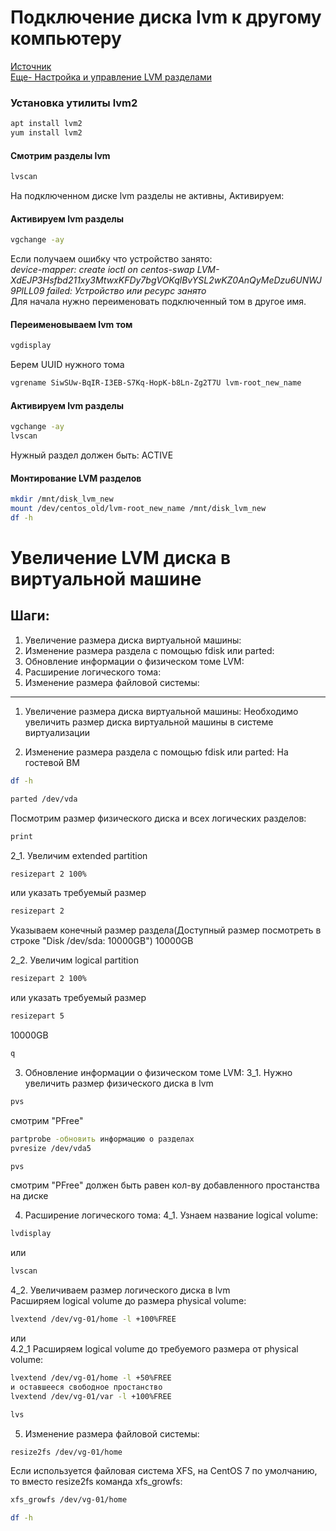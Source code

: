# Подключение диска lvm к другому компьютеру
[Источник](https://itproffi.ru/podklyuchenie-diska-lvm-k-drugomu-kompyuteru)  
[Еще- Настройка и управление LVM разделами](https://winitpro.ru/index.php/2019/10/28/nastrojka-lvm-razdelov-v-linux/)  
### Установка утилиты lvm2

```bash
apt install lvm2
yum install lvm2
```

#### Смотрим разделы lvm

```bash
lvscan
```
На подключенном диске lvm разделы не активны, Активируем:

#### Активируем lvm разделы
```bash
vgchange -ay
```
Если получаем ошибку что устройство занято:  
_device-mapper: create ioctl on centos-swap LVM-XdEJP3Hsfbd211xy3MtwxKFDy7bgVOKqlBvYSL2wKZ0AnQyMeDzu6UNWJ9PlLL09 failed: Устройство или ресурс занято_  
Для начала нужно переименовать подключенный том в другое имя.  

#### Переименовываем lvm том

```bash
vgdisplay
```
Берем UUID нужного тома

```bash
vgrename SiwSUw-BqIR-I3EB-S7Kq-HopK-b8Ln-Zg2T7U lvm-root_new_name

```
#### Активируем lvm разделы

```bash
vgchange -ay
lvscan
```
Нужный раздел должен быть: ACTIVE  

#### Монтирование LVM разделов

```bash
mkdir /mnt/disk_lvm_new
mount /dev/centos_old/lvm-root_new_name /mnt/disk_lvm_new
df -h
```

# Увеличение LVM диска в виртуальной машине
## Шаги:
1. Увеличение размера диска виртуальной машины:
2. Изменение размера раздела с помощью fdisk или parted:
3. Обновление информации о физическом томе LVM:
4. Расширение логического тома:
5. Изменение размера файловой системы:
---
1. Увеличение размера диска виртуальной машины:
Необходимо увеличить размер диска виртуальной машины в системе виртуализации

3. Изменение размера раздела с помощью fdisk или parted:
На гостевой ВМ  
```bash
df -h
```
```baSH
parted /dev/vda
```

Посмотрим размер физического диска и всех логических разделов:
```bash
print
```

2_1. Увеличим extended partition
```bash
resizepart 2 100%
```
или указать требуемый размер
```bash
resizepart 2
```
Указываем конечный размер раздела(Доступный размер посмотреть в строке "Disk /dev/sda: 10000GB")
10000GB

2_2. Увеличим logical partition
```bash
resizepart 2 100%
```
или указать требуемый размер
```bash
resizepart 5
```
10000GB
```bash
q
```
3. Обновление информации о физическом томе LVM:
3_1. Нужно увеличить размер физического диска в lvm  
```bash
pvs
```
смотрим "PFree"
```bash
partprobe -обновить информацию о разделах
pvresize /dev/vda5
```
```bash
pvs
```
смотрим "PFree" должен быть равен кол-ву добавленного простанства на диске  

4. Расширение логического тома:
4_1. Узнаем название logical volume:
```bash
lvdisplay
```
или
```bash
lvscan
```

4_2. Увеличиваем размер логического диска в lvm  
Расширяем logical volume до размера physical volume:  
```bash
lvextend /dev/vg-01/home -l +100%FREE
```
или  
4.2_1 Расширяем logical volume до требуемого размера от physical volume:  
```bash
lvextend /dev/vg-01/home -l +50%FREE
и оставшееся свободное простанство 
lvextend /dev/vg-01/var -l +100%FREE
```
```bash
lvs
```

5. Изменение размера файловой системы:
```bash
resize2fs /dev/vg-01/home
```

Если используется файловая система XFS, на CentOS 7 по умолчанию, то вместо resize2fs команда xfs_growfs:
```bash
xfs_growfs /dev/vg-01/home
```
```bash
df -h
```
